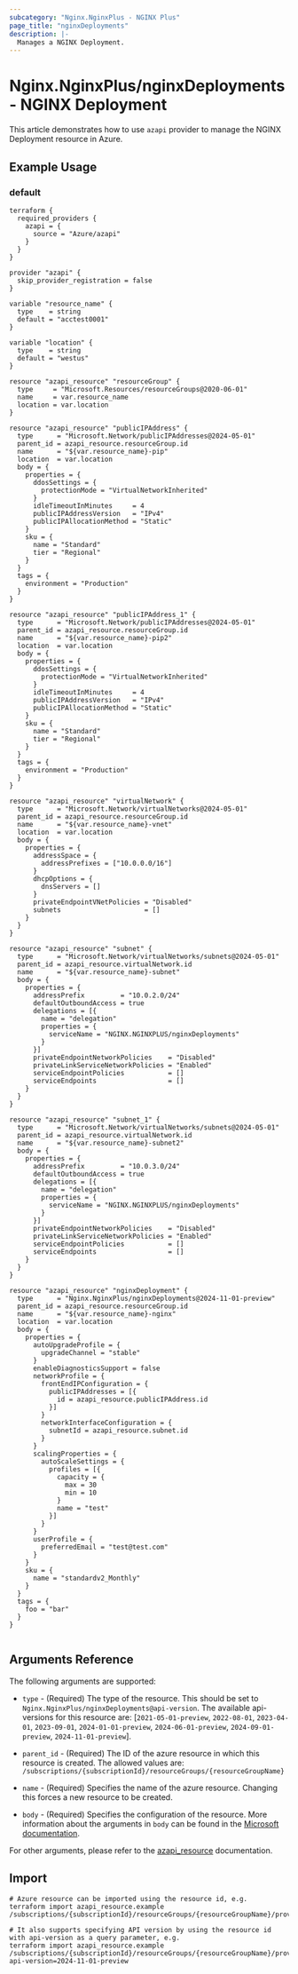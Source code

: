 ```yaml
---
subcategory: "Nginx.NginxPlus - NGINX Plus"
page_title: "nginxDeployments"
description: |-
  Manages a NGINX Deployment.
---
```


# Nginx.NginxPlus/nginxDeployments - NGINX Deployment

This article demonstrates how to use `azapi` provider to manage the NGINX Deployment resource in Azure.



## Example Usage

### default

```hcl
terraform {
  required_providers {
    azapi = {
      source = "Azure/azapi"
    }
  }
}

provider "azapi" {
  skip_provider_registration = false
}

variable "resource_name" {
  type    = string
  default = "acctest0001"
}

variable "location" {
  type    = string
  default = "westus"
}

resource "azapi_resource" "resourceGroup" {
  type     = "Microsoft.Resources/resourceGroups@2020-06-01"
  name     = var.resource_name
  location = var.location
}

resource "azapi_resource" "publicIPAddress" {
  type      = "Microsoft.Network/publicIPAddresses@2024-05-01"
  parent_id = azapi_resource.resourceGroup.id
  name      = "${var.resource_name}-pip"
  location  = var.location
  body = {
    properties = {
      ddosSettings = {
        protectionMode = "VirtualNetworkInherited"
      }
      idleTimeoutInMinutes     = 4
      publicIPAddressVersion   = "IPv4"
      publicIPAllocationMethod = "Static"
    }
    sku = {
      name = "Standard"
      tier = "Regional"
    }
  }
  tags = {
    environment = "Production"
  }
}

resource "azapi_resource" "publicIPAddress_1" {
  type      = "Microsoft.Network/publicIPAddresses@2024-05-01"
  parent_id = azapi_resource.resourceGroup.id
  name      = "${var.resource_name}-pip2"
  location  = var.location
  body = {
    properties = {
      ddosSettings = {
        protectionMode = "VirtualNetworkInherited"
      }
      idleTimeoutInMinutes     = 4
      publicIPAddressVersion   = "IPv4"
      publicIPAllocationMethod = "Static"
    }
    sku = {
      name = "Standard"
      tier = "Regional"
    }
  }
  tags = {
    environment = "Production"
  }
}

resource "azapi_resource" "virtualNetwork" {
  type      = "Microsoft.Network/virtualNetworks@2024-05-01"
  parent_id = azapi_resource.resourceGroup.id
  name      = "${var.resource_name}-vnet"
  location  = var.location
  body = {
    properties = {
      addressSpace = {
        addressPrefixes = ["10.0.0.0/16"]
      }
      dhcpOptions = {
        dnsServers = []
      }
      privateEndpointVNetPolicies = "Disabled"
      subnets                     = []
    }
  }
}

resource "azapi_resource" "subnet" {
  type      = "Microsoft.Network/virtualNetworks/subnets@2024-05-01"
  parent_id = azapi_resource.virtualNetwork.id
  name      = "${var.resource_name}-subnet"
  body = {
    properties = {
      addressPrefix         = "10.0.2.0/24"
      defaultOutboundAccess = true
      delegations = [{
        name = "delegation"
        properties = {
          serviceName = "NGINX.NGINXPLUS/nginxDeployments"
        }
      }]
      privateEndpointNetworkPolicies    = "Disabled"
      privateLinkServiceNetworkPolicies = "Enabled"
      serviceEndpointPolicies           = []
      serviceEndpoints                  = []
    }
  }
}

resource "azapi_resource" "subnet_1" {
  type      = "Microsoft.Network/virtualNetworks/subnets@2024-05-01"
  parent_id = azapi_resource.virtualNetwork.id
  name      = "${var.resource_name}-subnet2"
  body = {
    properties = {
      addressPrefix         = "10.0.3.0/24"
      defaultOutboundAccess = true
      delegations = [{
        name = "delegation"
        properties = {
          serviceName = "NGINX.NGINXPLUS/nginxDeployments"
        }
      }]
      privateEndpointNetworkPolicies    = "Disabled"
      privateLinkServiceNetworkPolicies = "Enabled"
      serviceEndpointPolicies           = []
      serviceEndpoints                  = []
    }
  }
}

resource "azapi_resource" "nginxDeployment" {
  type      = "Nginx.NginxPlus/nginxDeployments@2024-11-01-preview"
  parent_id = azapi_resource.resourceGroup.id
  name      = "${var.resource_name}-nginx"
  location  = var.location
  body = {
    properties = {
      autoUpgradeProfile = {
        upgradeChannel = "stable"
      }
      enableDiagnosticsSupport = false
      networkProfile = {
        frontEndIPConfiguration = {
          publicIPAddresses = [{
            id = azapi_resource.publicIPAddress.id
          }]
        }
        networkInterfaceConfiguration = {
          subnetId = azapi_resource.subnet.id
        }
      }
      scalingProperties = {
        autoScaleSettings = {
          profiles = [{
            capacity = {
              max = 30
              min = 10
            }
            name = "test"
          }]
        }
      }
      userProfile = {
        preferredEmail = "test@test.com"
      }
    }
    sku = {
      name = "standardv2_Monthly"
    }
  }
  tags = {
    foo = "bar"
  }
}


```



## Arguments Reference

The following arguments are supported:

* `type` - (Required) The type of the resource. This should be set to `Nginx.NginxPlus/nginxDeployments@api-version`. The available api-versions for this resource are: [`2021-05-01-preview`, `2022-08-01`, `2023-04-01`, `2023-09-01`, `2024-01-01-preview`, `2024-06-01-preview`, `2024-09-01-preview`, `2024-11-01-preview`].

* `parent_id` - (Required) The ID of the azure resource in which this resource is created. The allowed values are:  
  `/subscriptions/{subscriptionId}/resourceGroups/{resourceGroupName}`

* `name` - (Required) Specifies the name of the azure resource. Changing this forces a new resource to be created.

* `body` - (Required) Specifies the configuration of the resource. More information about the arguments in `body` can be found in the [Microsoft documentation](https://learn.microsoft.com/en-us/azure/templates/Nginx.NginxPlus/nginxDeployments?pivots=deployment-language-terraform).

For other arguments, please refer to the [azapi_resource](https://registry.terraform.io/providers/Azure/azapi/latest/docs/resources/resource) documentation.

## Import

 ```shell
 # Azure resource can be imported using the resource id, e.g.
 terraform import azapi_resource.example /subscriptions/{subscriptionId}/resourceGroups/{resourceGroupName}/providers/Nginx.NginxPlus/nginxDeployments/{resourceName}
 
 # It also supports specifying API version by using the resource id with api-version as a query parameter, e.g.
 terraform import azapi_resource.example /subscriptions/{subscriptionId}/resourceGroups/{resourceGroupName}/providers/Nginx.NginxPlus/nginxDeployments/{resourceName}?api-version=2024-11-01-preview
 ```
